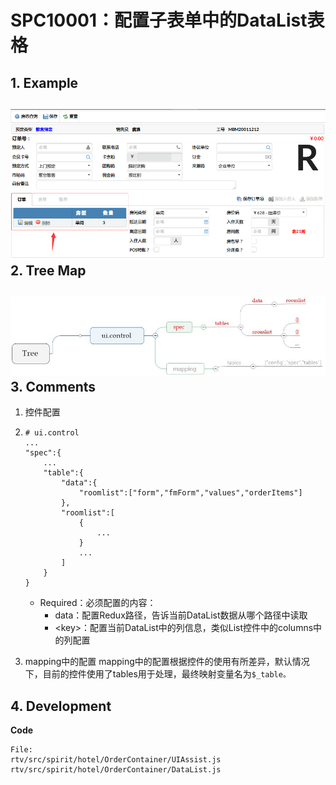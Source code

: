 # SPC10001：配置子表单中的DataList表格

## 1. Example

## ![](/engine/spec/component/img/op-003-01.png)2. Tree Map

## ![](/engine/spec/component/img/op-003-02.JPG)3. Comments

1. 控件配置

2. ```
   # ui.control
   ...
   "spec":{
       ...
       "table":{
           "data":{
               "roomlist":["form","fmForm","values","orderItems"]
           },
           "roomlist":[
               {
                   ...
               }
               ...
           ]
       }
   }
   ```

   * Required：必须配置的内容：
     * data：配置Redux路径，告诉当前DataList数据从哪个路径中读取
     * &lt;key&gt;：配置当前DataList中的列信息，类似List控件中的columns中的列配置
3. mapping中的配置
   mapping中的配置根据控件的使用有所差异，默认情况下，目前的控件使用了tables用于处理，最终映射变量名为`$_table。`

## 4. Development

**Code**

```
File: 
rtv/src/spirit/hotel/OrderContainer/UIAssist.js
rtv/src/spirit/hotel/OrderContainer/DataList.js 
```



